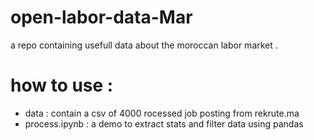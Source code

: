 # open-labor-data-Mar
a repo containing usefull data about the moroccan labor market . 

# how to use : 

- data : contain a csv of 4000 rocessed job posting from rekrute.ma
- process.ipynb : a demo to extract stats and filter data using pandas 
